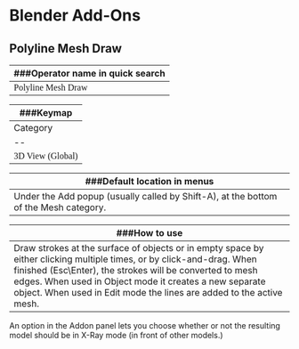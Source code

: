# Blender Add-Ons  

## Polyline Mesh Draw  

|###Operator name in quick search|
|--|
|<span style="font-family:Consolas;">Polyline Mesh Draw</span>|


|###Keymap|
|--|
|Category|Operator|
|--|
| <span style="font-family:Consolas;">3D View (Global)</span> | <span style="font-family:Consolas;">mesh.polyline_mesh_draw</span> |

|###Default location in menus|
|--|
|Under the Add popup (usually called by Shift-A), at the bottom of the Mesh category.|

|###How to use|
|--|
|Draw strokes at the surface of objects or in empty space by either clicking multiple times, or by click-and-drag. When finished (Esc\Enter), the strokes will be converted to mesh edges. When used in Object mode it creates a new separate object. When used in Edit mode the lines are added to the active mesh.|

An option in the Addon panel lets you choose whether or not the resulting model should be in X-Ray mode (in front of other models.)
